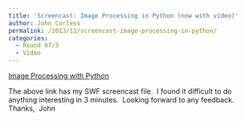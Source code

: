 ```yaml
---
title: 'Screencast: Image Processing in Python (now with video)'
author: John Corless
permalink: /2013/11/screencast-image-processing-in-python/
categories:
  - Round 07/3
  - Video
---
```

[Image Processing with Python][1]

The above link has my SWF screencast file.  I found it difficult to do anything interesting in 3 minutes.  Looking forward to any feedback.  Thanks,  John

 [1]: http://teaching.software-carpentry.org/wp-content/uploads/2013/11/2013-11-17_1820.swf

